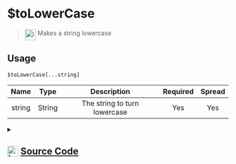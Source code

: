 # $toLowerCase
> <img align="top" src="https://upload.wikimedia.org/wikipedia/commons/thumb/e/e4/Infobox_info_icon.svg/160px-Infobox_info_icon.svg.png?20150409153300" alt="image" width="25" height="auto"> Makes a string lowercase
## Usage
```
$toLowerCase[...string]
```
| Name | Type | Description | Required | Spread
| :---: | :---: | :---: | :---: | :---: |
string | String | The string to turn lowercase | Yes | Yes
<details>
<summary>
    
## <img align="top" src="https://cdn4.iconfinder.com/data/icons/iconsimple-logotypes/512/github-512.png" alt="image" width="25" height="auto">  [Source Code](https://github.com/tryforge/ForgeScript-V2/blob/main/src/native/toLowerCase.ts)
    
</summary>
    
```ts
import { ArgType, NativeFunction, Return } from "../structures"

export default new NativeFunction({
    name: "$toLowerCase",
    version: "1.0.0",
    description: "Makes a string lowercase",
    unwrap: true,
    args: [
        {
            name: "string",
            description: "The string to turn lowercase",
            type: ArgType.String,
            rest: true,
            required: true,
        },
    ],
    brackets: true,
    execute(ctx, [values]) {
        return Return.success(values.join(";").toLowerCase())
    },
})

```
    
</details>